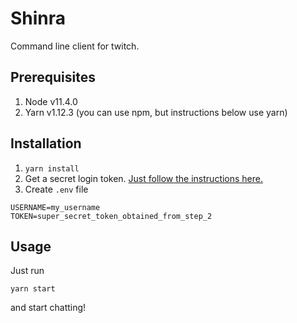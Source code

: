 # Shinra
Command line client for twitch.

## Prerequisites
1.  Node v11.4.0
2.  Yarn v1.12.3 (you can use npm, but instructions below use yarn)

## Installation
1.  `yarn install`
2.  Get a secret login token.  [Just follow the instructions here.](https://twitchapps.com/tmi/)
3.  Create `.env` file
```
USERNAME=my_username
TOKEN=super_secret_token_obtained_from_step_2
```

## Usage
Just run
```
yarn start
```
and start chatting!
